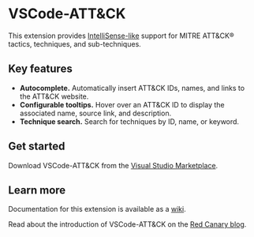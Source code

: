 # VSCode-ATT&CK

This extension provides [IntelliSense-like](https://code.visualstudio.com/docs/editor/intellisense)
support for MITRE ATT&CK® tactics, techniques, and sub-techniques.

## Key features

- **Autocomplete.** Automatically insert ATT&CK IDs, names, and links to the
  ATT&CK website.
- **Configurable tooltips.** Hover over an ATT&CK ID to display the associated
  name, source link, and description.
- **Technique search.** Search for techniques by ID, name, or keyword.

## Get started

Download VSCode-ATT&CK from the [Visual Studio Marketplace](https://marketplace.visualstudio.com/items?itemName=redcanary.vscode-attack).

## Learn more

Documentation for this extension is available as a [wiki](https://github.com/redcanaryco/vscode-attack/wiki).

Read about the introduction of VSCode-ATT&CK on the [Red Canary blog](https://redcanary.com/blog/vscode-attack/).
